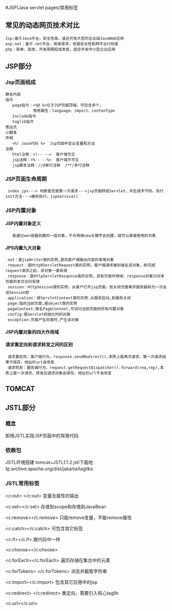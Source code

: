 #JSP(Java servlet pages)常用标签

## 常见的动态网页技术对比
    
    Jsp:基于Java平台，安全性高，适合开发大型的企业级JavaWeb应用
    asp.net：基于.net平台，简单易学，但是安全性和跨平台行较差
    php：简单、高效、开发周期短成本低，适合开发中小型企业应用
 
## JSP部分

### Jsp页面组成
    
    静态内容
    指令
       page指令：<%@ %>位于JSP页面顶端，可包含多个，
                常用属性：language、import、contenType
       include指令
       taglib指令
    表达式
    小脚本
    声明
       <%! Java代码 %>  Jsp页面中定业变量和方法
    注释
       html注释：<!-- -->  客户端可见
       jsp注释：<%-- --%>  客户端不可见
       jsp脚本注释：//d单行注释  /**/多行注释

### JSP页面生命周期
   
     index.jps---> 判断是否是第一次请求--->jsp页面转成Servlet，并生成字节码，执行init方法--->解析执行，jspService()
### JSP内置对象
####  JSP内置对象定义
       是通过wen容器创建的一组对象，不许用用new关键字去创建，就可以直接使用的对象
#### JPS内置九大对象
     
     out：是jspWriter类的实例,是向客户端输出内容的常用对象
     request：是HttpRServletRequest类的实例，客户端请求被封装在该对象，即完成request请求之前，该对象一直有效
     response：是HttpServletResqonse类的实例，具有页面作用域，response对象只对本页面的本次访问有效
     session：HttpSession类的实例，从客户打开jsp页面，到关闭页面离开服务器称为一次会话Session即
     application：是ServletContext类的实例.从服务启动,到服务关闭
     page:指向当前页面,是object类的实例
     pageContext:类名PageContext,可访问当前页面的所有内置对象
     config:是Servlet初始化时的对象
     exception:页面产生异常时,产生该对象
     
#### JSP内置对象的四大作用域

#### 请求重定向和请求转发之间的区别
     请求重定向：客户端行为，response.sendRedirect(),本质上是两次请求，第一次请求结果不保存，地址栏url会改变
     请求转发：服务端行为，request.getRequestDispatcher().forward(req,rep),本质上是一次请求，转发后请求对象会保存，地址栏url不会改变

## TOMCAT



## JSTL部分
### 概念
   即用JSTL实现JSP页面中的常用代码
   
### 依赖包
   JSTL环境搭建
   tomcat+JSTL1.1.2
    jstl下载地址:archive.apache.org/dist/jakarta/taglibs
### JSTL常用标签
   <c:out> </c:out> 变量及属性的输出
   
   <c:set></c:set> 存值到scope和存值到JavaBean
   
   <c:remove></c:remove> 只能remove变量，不能remove属性
   
   <c:catch></c:catch> 可包含其它标签
   
   <c:if></c:if> 跟代码中一样
   
   <c:choose></c:choose>
   
   <c:forEach></c:forEach>  遍历存储在集合中的元素
   
   <c:forTokens> </c:forTokens> 浏览并截取字符串
   
   <c:import></c:import>   包含其它应用中的jsp
    
   <c:redirect> </c:redirect>  重定向，需要引入核心taglib
   
   <c:url></c:url>